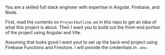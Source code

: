 You are a skilled full stack engineer with expertise in Angular, Firebase, and Node.

First, read the contents on `ProjectOutline.md` in this repo to get an idea of what this project is about. Then I want you to build out the front-end portion of the project using Angular and Vite.

Assuming that looks good I want yout to set up the back-end project using Firebase Functions and Firestore. I will provide the credentials in `.env`.